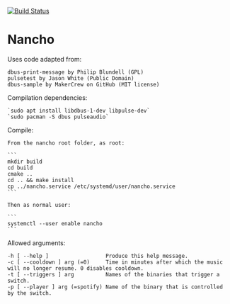 [![Build Status](https://travis-ci.org/Dmry/Nancho.svg?branch=master)](https://travis-ci.org/Dmry/Nancho)

# Nancho

Uses code adapted from:

    dbus-print-message by Philip Blundell (GPL)
    pulsetest by Jason White (Public Domain)
    dbus-sample by MakerCrew on GitHub (MIT license)

Compilation dependencies:

    `sudo apt install libdbus-1-dev libpulse-dev`
    `sudo pacman -S dbus pulseaudio`

Compile:

    From the nancho root folder, as root:

    ```
    mkdir build
    cd build
    cmake ..
    cd .. && make install
    cp ../nancho.service /etc/systemd/user/nancho.service
    ```

    Then as normal user:

    ```
    systemctl --user enable nancho
    ```


Allowed arguments:
```
-h [ --help ]                  Produce this help message.  
-c [ --cooldown ] arg (=0)     Time in minutes after which the music will no longer resume. 0 disables cooldown.  
-t [ --triggers ] arg          Names of the binaries that trigger a switch.  
-p [ --player ] arg (=spotify) Name of the binary that is controlled by the switch.
```
